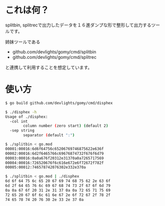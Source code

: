 # これは何？

splitbin, splitrecで出力したデータを１６進ダンプな形で整形して出力するツールです。

姉妹ツールである

- github.com/devlights/gomy/cmd/splitbin
- github.com/devlights/gomy/cmd/splitrec

と連携して利用することを想定しています。

# 使い方

```sh
$ go build github.com/devlights/gomy/cmd/disphex

$ ./disphex -h
Usage of ./disphex:
  -col int
        column number (zero start) (default 2)
  -sep string
        separator (default ":")

$ ./splitbin < go.mod
00001:00016:6d6f64756c65206769746875622e636f
00002:00016:6d2f6465766c69676874732f676f6d79
00003:00016:0a0a676f20312e31370a0a7265717569
00004:00016:726520676f6c616e672e6f72672f782f
00005:00012:746578742076302e332e370a

$ ./splitbin < go.mod | ./disphex
6d 6f 64 75 6c 65 20 67 69 74 68 75 62 2e 63 6f
6d 2f 64 65 76 6c 69 67 68 74 73 2f 67 6f 6d 79
0a 0a 67 6f 20 31 2e 31 37 0a 0a 72 65 71 75 69
72 65 20 67 6f 6c 61 6e 67 2e 6f 72 67 2f 78 2f
74 65 78 74 20 76 30 2e 33 2e 37 0a
```

